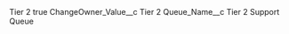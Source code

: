<?xml version="1.0" encoding="UTF-8"?>
<CustomMetadata xmlns="http://soap.sforce.com/2006/04/metadata" xmlns:xsi="http://www.w3.org/2001/XMLSchema-instance" xmlns:xsd="http://www.w3.org/2001/XMLSchema">
    <label>Tier 2</label>
    <protected>true</protected>
    <values>
        <field>ChangeOwner_Value__c</field>
        <value xsi:type="xsd:string">Tier 2</value>
    </values>
    <values>
        <field>Queue_Name__c</field>
        <value xsi:type="xsd:string">Tier 2 Support Queue</value>
    </values>
</CustomMetadata>
